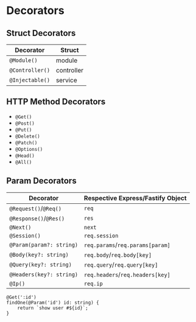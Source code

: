 # Decorators

## Struct Decorators

| Decorator | Struct |
|-----------|--------|
| `@Module()` | module |
| `@Controller()` | controller |
| `@Injectable()` | service |

## HTTP Method Decorators

* `@Get()`
* `@Post()`
* `@Put()`
* `@Delete()`
* `@Patch()`
* `@Options()`
* `@Head()`
* `@All()`

## Param Decorators

| Decorator | Respective Express/Fastify Object |
|-----------|-----------------------------------|
| `@Request()`/`@Req()` | `req` |
| `@Response()`/`@Res()` | `res` |
| `@Next()` | `next` |
| `@Session()` | `req.session` |
| `@Param(param?: string)` | `req.params`/`req.params[param]` |
| `@Body(key?: string)` | `req.body`/`req.body[key]` |
| `@Query(key?: string)` | `req.query`/`req.query[key]` |
| `@Headers(key?: string)` | `req.headers`/`req.headers[key]` |
| `@Ip()` | `req.ip` |

```
@Get(':id')
findOne(@Param('id') id: string) {
	return `show user #${id}`;
}
```
